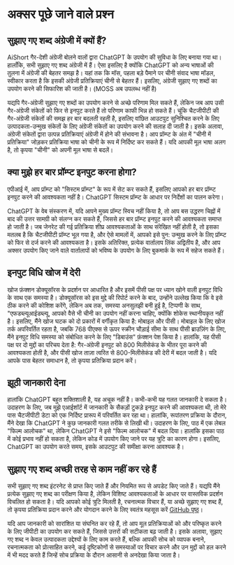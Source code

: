 # अक्सर पूछे जाने वाले प्रश्न

## सुझाए गए शब्द अंग्रेजी में क्यों हैं?

AiShort गैर-देशी अंग्रेजी बोलने वालों द्वारा ChatGPT के उपयोग की सुविधा के लिए बनाया गया था। हालाँकि, सभी सुझाए गए शब्द अंग्रेजी में हैं। ऐसा इसलिए है क्योंकि ChatGPT को अन्य भाषाओं की तुलना में अंग्रेजी की बेहतर समझ है। यहां तक कि मॉस, पहला बड़े पैमाने पर चीनी संवाद भाषा मॉडल, स्वीकार करता है कि इसकी अंग्रेजी प्रतिक्रियाएं चीनी से बेहतर हैं। इसलिए, अंग्रेजी सुझाए गए शब्दों का उपयोग करने की सिफारिश की जाती है। (MOSS अब उपलब्ध नहीं है)

यद्यपि गैर-अंग्रेजी सुझाए गए शब्दों का उपयोग करने से अच्छे परिणाम मिल सकते हैं, लेकिन जब आप उसी गैर-अंग्रेजी संकेतों को फिर से इनपुट करते हैं तो परिणाम काफी भिन्न हो सकते हैं। चूंकि चैटजीपीटी की गैर-अंग्रेजी संकेतों की समझ हर बार बदलती रहती है, इसलिए वांछित आउटपुट सुनिश्चित करने के लिए उत्पादकता-उन्मुख संकेतों के लिए अंग्रेजी संकेतों का उपयोग करने की सलाह दी जाती है। इसके अलावा, अंग्रेजी संकेतों द्वारा उत्पन्न प्रतिक्रियाएं अंग्रेजी में होने की संभावना है। आप प्रॉम्प्ट के अंत में "चीनी में प्रतिक्रिया" जोड़कर प्रतिक्रिया भाषा को चीनी के रूप में निर्दिष्ट कर सकते हैं। यदि आपकी मूल भाषा अलग है, तो कृपया "चीनी" को अपनी मूल भाषा से बदलें।

## क्या मुझे हर बार प्रॉम्प्ट इनपुट करना होगा?

एपीआई में, आप प्रॉम्प्ट को "सिस्टम प्रॉम्प्ट" के रूप में सेट कर सकते हैं, इसलिए आपको हर बार प्रॉम्प्ट इनपुट करने की आवश्यकता नहीं है। ChatGPT सिस्टम प्रॉम्प्ट के आधार पर निर्देशों का पालन करेगा।

ChatGPT के वेब संस्करण में, यदि आपने मुख्य प्रॉम्प्ट स्विच नहीं किया है, तो आप बस उद्धरण चिह्नों में बाद की उत्तर सामग्री को संलग्न कर सकते हैं, जिससे हर बार प्रॉम्प्ट इनपुट करने की आवश्यकता समाप्त हो जाती है। जब जेनरेट की गई प्रतिक्रिया शीघ्र आवश्यकताओं के साथ संरेखित नहीं होती है, तो इसका मतलब है कि चैटजीपीटी प्रॉम्प्ट भूल गया है, और ऐसे मामलों में, आपको इसे पुन: उन्मुख करने के लिए प्रॉम्प्ट को फिर से दर्ज करने की आवश्यकता है। इसके अतिरिक्त, प्रत्येक वार्तालाप लिंक अद्वितीय है, और आप अक्सर उपयोग किए जाने वाले वार्तालापों को भविष्य के उपयोग के लिए बुकमार्क के रूप में सहेज सकते हैं।

## इनपुट विधि खोज में देरी

खोज फ़ंक्शन डोक्यूसॉरस के प्रदर्शन पर आधारित है और इसमें पीसी पक्ष पर ध्यान खोने वाली इनपुट विधि के साथ एक समस्या है। डोक्यूसॉरस को इस मुद्दे की रिपोर्ट करने के बाद, उन्होंने उल्लेख किया कि वे इसे ठीक करने की कोशिश करेंगे, लेकिन अब तक, समस्या अनसुलझी बनी हुई है, टिप्पणी के साथ, "एफडब्ल्यूआईडब्ल्यू, आपको वैसे भी चीनी का उपयोग नहीं करना चाहिए, क्योंकि शोकेस स्थानीयकृत नहीं है। इसलिए, मैंने खोज घटक को दो प्रकारों में वर्गीकृत किया है: मोबाइल और पीसी। मोबाइल के लिए खोज तर्क अपरिवर्तित रहता है, जबकि 768 पीएक्स से ऊपर स्क्रीन चौड़ाई सीमा के साथ पीसी ब्राउज़िंग के लिए, मैंने इनपुट विधि समस्या को संबोधित करने के लिए "डिबाउंस" फ़ंक्शन पेश किया है। हालांकि, यह पीसी पक्ष पर दो मुद्दों का परिचय देता है: गैर-अंग्रेजी इनपुट को 800 मिलीसेकंड के भीतर पूरा करने की आवश्यकता होती है, और पीसी खोज ताज़ा त्वरित से 800-मिलीसेकंड की देरी में बदल जाती है। यदि आपके पास बेहतर समाधान है, तो कृपया प्रतिक्रिया प्रदान करें।

## झूठी जानकारी देना

हालांकि ChatGPT बहुत शक्तिशाली है, यह अचूक नहीं है। कभी-कभी यह गलत जानकारी दे सकता है। उदाहरण के लिए, जब मुझे एआईशॉर्ट में जानकारी के सैकड़ों टुकड़े इनपुट करने की आवश्यकता थी, तो मेरे पास चैटजीपीटी डेटा को एक निर्दिष्ट प्रारूप में परिवर्तित कर रहा था। हालांकि, रूपांतरण प्रक्रिया के दौरान, मैंने देखा कि ChatGPT ने कुछ जानकारी गलत तरीके से लिखी थी। उदाहरण के लिए, पाठ में एक लेबल "फिल्म आलोचक" था, लेकिन ChatGPT ने इसे "फिल्म आलोचक" में बदल दिया। हालांकि इसका पाठ में कोई प्रभाव नहीं हो सकता है, लेकिन कोड में उपयोग किए जाने पर यह त्रुटि का कारण होगा। इसलिए, ChatGPT का उपयोग करते समय, इसके आउटपुट की समीक्षा करना आवश्यक है।

## सुझाए गए शब्द अच्छी तरह से काम नहीं कर रहे हैं

सभी सुझाए गए शब्द इंटरनेट से प्राप्त किए जाते हैं और नियमित रूप से अपडेट किए जाते हैं। यद्यपि मैंने प्रत्येक सुझाए गए शब्द का परीक्षण किया है, लेकिन विशिष्ट आवश्यकताओं के आधार पर वास्तविक प्रदर्शन विचलित हो सकता है। यदि आपको कोई त्रुटि मिलती है, रचनात्मक विचार हैं, या अच्छे सुझाए गए शब्द हैं, तो कृपया प्रतिक्रिया प्रदान करने और योगदान करने के लिए स्वतंत्र महसूस करें [GitHub पृष्ठ](https://github.com/rockbenben/ChatGPT-Shortcut/discussions/11)।

यदि आप जानकारी को सारांशित या संघनित कर रहे हैं, तो आप मूल प्रतिक्रियाओं को और परिष्कृत करने के लिए जीपीटी का उपयोग कर सकते हैं, जिससे उत्तरों की सटीकता बढ़ जाती है। इसके अलावा, सुझाए गए शब्द न केवल उत्पादकता उद्देश्यों के लिए काम करते हैं, बल्कि आपकी सोच को व्यापक बनाने, रचनात्मकता को प्रोत्साहित करने, कई दृष्टिकोणों से समस्याओं पर विचार करने और उन मुद्दों को हल करने में भी मदद करते हैं जिन्हें सोच प्रक्रिया के दौरान आसानी से अनदेखा किया जाता है।

